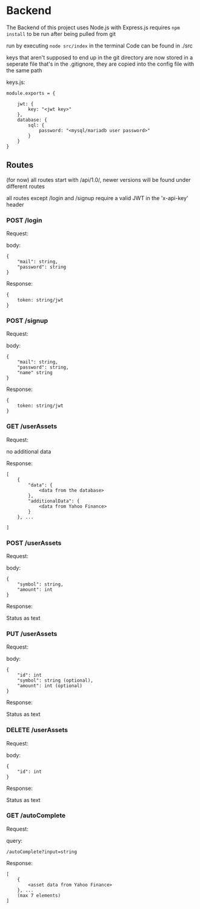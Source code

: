# Backend

The Backend of this project uses Node.js with Express.js
requires `npm install` to be run after being pulled from git

run by executing `node src/index` in the terminal
Code can be found in ./src

keys that aren't supposed to end up in the git directory are now stored in a seperate file that's in the .gitignore, they are copied into the config file with the same path

keys.js:

    module.exports = {

        jwt: {
            key: "<jwt key>"
        },
        database: {
            sql: {
                password: "<mysql/mariadb user password>"
            }
        }
    }

## Routes

(for now) all routes start with /api/1.0/, newer versions will be found under different routes

all routes except /login and /signup require a valid JWT in the 'x-api-key' header

### POST /login

Request:

body:

    {
        "mail": string,
        "password": string
    }

Response:

    {
        token: string/jwt
    }

### POST /signup

Request:

body:

    {
        "mail": string,
        "password": string,
        "name" string
    }


Response:

    {
        token: string/jwt
    }

### GET /userAssets

Request:

no additional data

Response:

    [
        {
            "data": {
                <data from the database>
            },
            "additionalData": {
                <data from Yahoo Finance>
            }
        }, ...

    ]

###  POST /userAssets

Request:

body:

    {
        "symbol": string,
        "amount": int
    }

Response:

Status as text

### PUT /userAssets

Request:

body:

    {
        "id": int
        "symbol": string (optional),
        "amount": int (optional)
    }

Response:

Status as text

### DELETE /userAssets

Request:

body:

    {
        "id": int
    }

Response:

Status as text

### GET /autoComplete

Request:

query:

    /autoComplete?input=string

Response:

    [
        {
            <asset data from Yahoo Finance>
        }, ...
        (max 7 elements)
    ]
